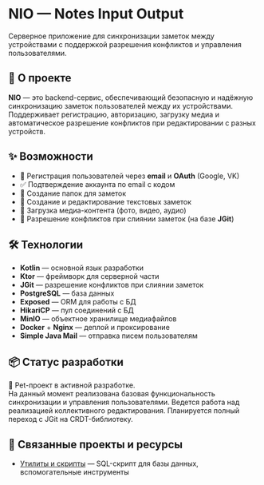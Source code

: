 # NIO — Notes Input Output

Серверное приложение для синхронизации заметок между устройствами с поддержкой разрешения конфликтов и управления пользователями.

## 📌 О проекте

**NIO** — это backend-сервис, обеспечивающий безопасную и надёжную синхронизацию заметок пользователей между их устройствами.  
Поддерживает регистрацию, авторизацию, загрузку медиа и автоматическое разрешение конфликтов при редактировании с разных устройств.

## ✨ Возможности

- 🔐 Регистрация пользователей через **email** и **OAuth** (Google, VK)
- ✅ Подтверждение аккаунта по email с кодом
- 📂 Создание папок для заметок
- 📝 Создание и редактирование текстовых заметок
- 📎 Загрузка медиа-контента (фото, видео, аудио)
- 🔄 Разрешение конфликтов при слиянии заметок (на базе **JGit**)

## 🛠️ Технологии

- **Kotlin** — основной язык разработки
- **Ktor** — фреймворк для серверной части
- **JGit** — разрешение конфликтов при слиянии заметок
- **PostgreSQL** — база данных
- **Exposed** — ORM для работы с БД
- **HikariCP** — пул соединений с БД
- **MinIO** — объектное хранилище медиафайлов
- **Docker** + **Nginx** — деплой и проксирование
- **Simple Java Mail** — отправка писем пользователям

## 📦 Статус разработки

🚧 Pet-проект в активной разработке.  
На данный момент реализована базовая функциональность синхронизации и управления пользователями.
Ведется работа над реализацией коллективного редактирования. Планируется полный переход с JGit на CRDT-библиотеку. 

## 🔗 Связанные проекты и ресурсы

- [Утилиты и скрипты](https://github.com/DimitrySavo/KtorNIOUtils) — SQL-скрипт для базы данных, вспомогательные инструменты
